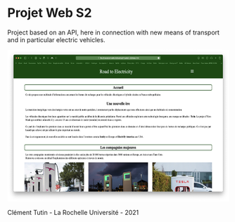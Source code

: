 # Projet Web S2
Project based on an API, here in connection with new means of transport and in particular electric vehicles.

<p align="center">
<img src=screen_rd.png width = "600" height = "345">
</p>

Clément Tutin - La Rochelle Université - 2021
